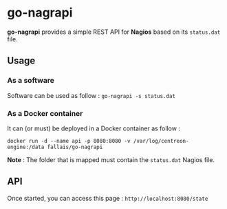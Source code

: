 # go-nagrapi

**go-nagrapi** provides a simple REST API for **Nagios** based on its `status.dat` file.

## Usage

### As a software

Software can be used as follow : `go-nagrapi -s status.dat`

### As a Docker container

It can (or must) be deployed in a Docker container as follow :

`docker run -d --name api -p 8080:8080 -v /var/log/centreon-engine:/data fallais/go-nagrapi`

**Note** : The folder that is mapped must contain the `status.dat` Nagios file.

## API

Once started, you can access this page : `http://localhost:8080/state`
